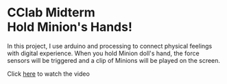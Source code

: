 # CClab Midterm<br>Hold Minion's Hands! 

In this project, I use arduino and processing to connect physical feelings with digital experience. When you hold Minion doll's hand, the force sensors will be triggered and a clip of Minions will be played on the screen. 

Click [here](https://youtu.be/oxzNZ9eTmpo) to watch the video